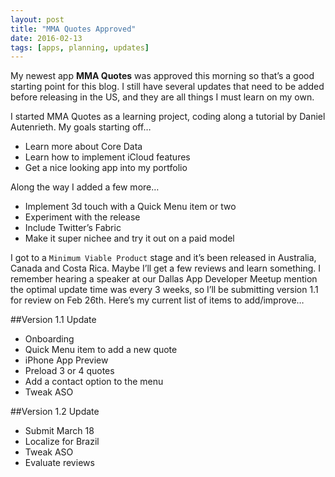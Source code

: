 ```yaml
---
layout: post
title: "MMA Quotes Approved"
date: 2016-02-13
tags: [apps, planning, updates]
---
```


My newest app **MMA Quotes** was approved this morning so that’s a good starting point for this blog.  I still have several updates that need to be added before releasing in the US, and they are all things I must learn on my own.  

I started MMA Quotes as a learning project, coding along a tutorial by Daniel Autenrieth.  My goals starting off…

* Learn more about Core Data
* Learn how to implement iCloud features
* Get a nice looking app into my portfolio

Along the way I added a few more…

* Implement 3d touch with a Quick Menu item or two
* Experiment with the release
* Include Twitter’s Fabric
* Make it super nichee and try it out on a paid model

I got to a `Minimum Viable Product` stage and it’s been released in Australia, Canada and Costa Rica.  Maybe I’ll get a few reviews and learn something.  I remember hearing a speaker at our Dallas App Developer Meetup mention the optimal update time was every 3 weeks, so I’ll be submitting version 1.1 for review on Feb 26th.   Here’s my current list of items to add/improve…

##Version 1.1 Update
* Onboarding 
* Quick Menu item to add a new quote
* iPhone App Preview
* Preload 3 or 4 quotes
* Add a contact option to the menu
* Tweak ASO 

##Version 1.2 Update
* Submit March 18
* Localize for Brazil
* Tweak ASO
* Evaluate reviews
